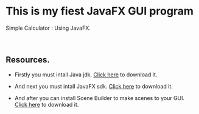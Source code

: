 # This is my fiest JavaFX GUI program

Simple Calculator : Using JavaFX.
<br /><br /><br />
<h2>Resources.</h2>
<ul>
  <li><p>Firstly you must intall Java jdk. <a href="https://www.oracle.com/java/technologies/downloads/" target="_blank">Click here</a> to download it.</p></li>
  <li><p>And next you must intall JavaFX sdk. <a href="https://gluonhq.com/products/javafx/" target="_blank">Click here</a> to download it.</p></li>
  <li><p>And after you can install Scene Builder to make scenes to your GUI. <a href="https://gluonhq.com/products/scene-builder/" target="_blank">Click here</a> to download it.</p></li>
</ul>

